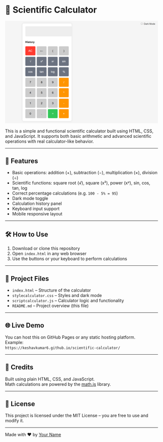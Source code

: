 # 🔢 Scientific Calculator

![Calculator Screenshot](screenshot.png)

This is a simple and functional scientific calculator built using HTML, CSS, and JavaScript. It supports both basic arithmetic and advanced scientific operations with real calculator-like behavior.

---

## 🔧 Features

- Basic operations: addition (+), subtraction (−), multiplication (×), division (÷)
- Scientific functions: square root (√), square (x²), power (xʸ), sin, cos, tan, log
- Correct percentage calculations (e.g. `100 - 5% = 95`)
- Dark mode toggle
- Calculation history panel
- Keyboard input support
- Mobile responsive layout

---

## 🛠 How to Use

1. Download or clone this repository
2. Open `index.html` in any web browser
3. Use the buttons or your keyboard to perform calculations

---

## 📁 Project Files

- `index.html` – Structure of the calculator
- `stylecalculator.css` – Styles and dark mode
- `scriptcalculator.js` – Calculator logic and functionality
- `README.md` – Project overview (this file)

---

## 🌐 Live Demo

You can host this on GitHub Pages or any static hosting platform.  
Example:  
`https://keshavkumar6.github.io/scientific-calculator/`

---

## 🙌 Credits

Built using plain HTML, CSS, and JavaScript.  
Math calculations are powered by the [math.js](https://mathjs.org/) library.

---

## 📄 License

This project is licensed under the MIT License – you are free to use and modify it.

---

Made with ❤️ by [Your Name](https://github.com/keshavkumar6)
